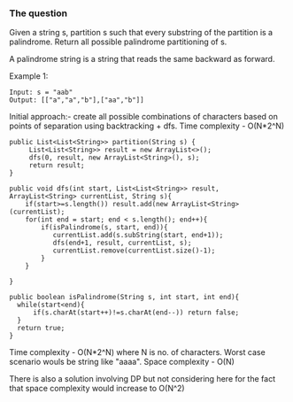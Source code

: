 ### The question

Given a string s, partition s such that every substring of the partition is a palindrome. Return all possible palindrome partitioning of s.

A palindrome string is a string that reads the same backward as forward.

Example 1:
```
Input: s = "aab"
Output: [["a","a","b"],["aa","b"]]
```

Initial approach:- create all possible combinations of characters based on points of separation using backtracking + dfs. Time complexity - O(N*2^N)

```
public List<List<String>> partition(String s) {
     List<List<String>> result = new ArrayList<>();
     dfs(0, result, new ArrayList<String>(), s);
     return result;
}

public void dfs(int start, List<List<String>> result, ArrayList<String> currentList, String s){
    if(start>=s.length()) result.add(new ArrayList<String>(currentList);
    for(int end = start; end < s.length(); end++){
        if(isPalindrome(s, start, end)){
           currentList.add(s.subString(start, end+1));
           dfs(end+1, result, currentList, s);
           currentList.remove(currentList.size()-1);
        }
    }
    
}

public boolean isPalindrome(String s, int start, int end){
  while(start<end){
      if(s.charAt(start++)!=s.charAt(end--)) return false;
  }
  return true;
}
```

Time complexity - O(N*2^N) where N is no. of characters. Worst case scenario wouls be string like "aaaa".
Space complexity - O(N)

There is also a solution involving DP but not considering here for the fact that space complexity would increase to O(N^2)

